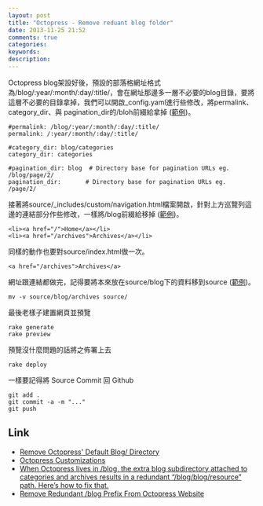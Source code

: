 ```yaml
---
layout: post
title: "Octopress - Remove reduant blog folder"
date: 2013-11-25 21:52
comments: true
categories: 
keywords: 
description: 
---
```


Octopress blog架設好後，預設的部落格網址格式為/blog/:year/:month/:day/:title/，會在網址那邊多一層不必要的blog目錄，要將這層不必要的目錄拿掉，我們可以開啟_config.yaml進行些修改，將permalink、 category_dir、與 pagination_dir的/bloh前綴給拿掉 ([範例](/images/posts/OctopressRemoveReduantBlogFolder/1.png))。

<!--More-->

    #permalink: /blog/:year/:month/:day/:title/
    permalink: /:year/:month/:day/:title/

    #category_dir: blog/categories
    category_dir: categories

    #pagination_dir: blog  # Directory base for pagination URLs eg. /blog/page/2/
    pagination_dir:       # Directory base for pagination URLs eg. /page/2/


接著將source/_includes/custom/navigation.html檔案開啟，針對上方巡覽列這邊的連結部分作些修改，一樣將/blog前綴給移掉 ([範例](/images/posts/OctopressRemoveReduantBlogFolder/2.png))。

    <li><a href="/">Home</a></li>
    <li><a href="/archives">Archives</a></li>


同樣的動作也要對source/index.html做一次。

    <a href="/archives">Archives</a>


網址跟連結都做完，記得要將本來放在source/blog下的資料移到source ([範例](/images/posts/OctopressRemoveReduantBlogFolder/3.png))。

    mv -v source/blog/archives source/


最後老樣子建置網頁並預覽
    
    rake generate
    rake preview


預覽沒什麼問題的話將之佈署上去

    rake deploy


一樣要記得將 Source Commit 回 Github

    git add .
    git commit -a -m "..."
    git push


Link
----
* [Remove Octopress' Default Blog/ Directory](http://blog.floriancargoet.com/2012/03/remove-octopress-default-blog-slash-directory/)
* [Octopress Customizations](http://www.ewal.net/2012/09/08/octopress-customizations/)
* [When Octopress lives in /blog, the extra blog subdirectory attached to categories and archives results in a redundant “/blog/blog/resource” path. Here’s how to fix that.](http://hackingoff.com/blog/jekyll-octopress-in-a-subdirectory-removing-redundant-slash-blog-path-to-archives-and-categories/)
* [Remove Redundant /blog Prefix From Octopress Website](http://xit0.org/2013/04/remove-redundant-slash-blog-prefix-from-octopress-website/)
